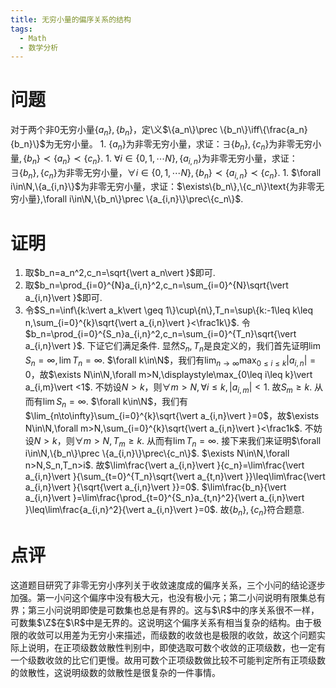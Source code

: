 ```yaml
---
title: 无穷小量的偏序关系的结构
tags:
  - Math
  - 数学分析
---
```


# 问题

对于两个非$0$无穷小量$\{a_n\},\{b_n\}$，定\\义$\{a_n\}\prec \{b_n\}\iff\{\frac{a_n}{b_n}\}$为无穷小量。
	1. $\{a_n\}$为非零无穷小量，求证：$\exists\{b_n\},\{c_n\}\text{为非零无穷小量},\{b_n\}\prec \{a_n\}\prec\{c_n\}$.
	1. $\forall i\in\{0,1,\cdots N\},\{a_{i,n}\}$为非零无穷小量，求证：$\exists\{b_n\},\{c_n\}$为非零无穷小量，$\forall i\in\{0,1,\cdots N\},\{b_n\}\prec \{a_{i,n}\}\prec\{c_n\}$.
	1. $\forall i\in\N,\{a_{i,n}\}$为非零无穷小量，求证：$\exists\{b_n\},\{c_n\}\text{为非零无穷小量},\forall i\in\N,\{b_n\}\prec \{a_{i,n}\}\prec\{c_n\}$.

# 证明

1. 取$b_n=a_n^2,c_n=\sqrt{\vert a_n\vert }$即可. 
1. 取$b_n=\prod_{i=0}^{N}a_{i,n}^2,c_n=\sum_{i=0}^{N}\sqrt{\vert a_{i,n}\vert }$即可.
1. 令$S_n=\inf\{k:\vert a_k\vert \geq 1\}\cup\{n\},T_n=\sup\{k:-1\leq k\leq n,\sum_{i=0}^{k}\sqrt{\vert a_{i,n}\vert }<\frac1k\}$. 令$b_n=\prod_{i=0}^{S_n}a_{i,n}^2,c_n=\sum_{i=0}^{T_n}\sqrt{\vert a_{i,n}\vert }$. 下证它们满足条件. 显然$S_n,T_n$是良定义的，我们首先证明$\lim S_n=\infty,\lim T_n=\infty$. $\forall k\in\N$，我们有$\lim_{n\to\infty}\displaystyle\max_{0\leq i\leq k}\vert a_{i,n}\vert =0$，故$\exists N\in\N,\forall m>N,\displaystyle\max_{0\leq i\leq k}\vert a_{i,m}\vert <1$. 不妨设$N>k$，则$\forall m>N,\forall i\leq k,\vert a_{i,m}\vert <1$. 故$S_m\geq k$. 从而有$\lim S_n=\infty$. $\forall k\in\N$，我们有$\lim_{n\to\infty}\sum_{i=0}^{k}\sqrt{\vert a_{i,n}\vert }=0$，故$\exists N\in\N,\forall m>N,\sum_{i=0}^{k}\sqrt{\vert a_{i,n}\vert }<\frac1k$. 不妨设$N>k$，则$\forall m>N,T_m\geq k$. 从而有$\lim T_n=\infty$. 接下来我们来证明$\forall i\in\N,\{b_n\}\prec \{a_{i,n}\}\prec\{c_n\}$. $\exists N\in\N,\forall n>N,S_n,T_n>i$. 故$\lim\frac{\vert a_{i,n}\vert }{c_n}=\lim\frac{\vert a_{i,n}\vert }{\sum_{t=0}^{T_n}\sqrt{\vert a_{t,n}\vert }}\leq\lim\frac{\vert a_{i,n}\vert }{\sqrt{\vert a_{i,n}\vert }}=0$. $\lim\frac{b_n}{\vert a_{i,n}\vert }=\lim\frac{\prod_{t=0}^{S_n}a_{t,n}^2}{\vert a_{i,n}\vert }\leq\lim\frac{a_{i,n}^2}{\vert a_{i,n}\vert }=0$. 故$\{b_n\},\{c_n\}$符合题意. 

# 点评

这道题目研究了非零无穷小序列关于收敛速度成的偏序关系，三个小问的结论逐步加强。第一小问这个偏序中没有极大元，也没有极小元；第二小问说明有限集总有界；第三小问说明即使是可数集也总是有界的。这与$\R$中的序关系很不一样，可数集$\Z$在$\R$中是无界的。这说明这个偏序关系有相当复杂的结构。由于极限的收敛可以用差为无穷小来描述，而级数的收敛也是极限的收敛，故这个问题实际上说明，在正项级数敛散性判别中，即使选取可数个收敛的正项级数，也一定有一个级数收敛的比它们更慢。故用可数个正项级数做比较不可能判定所有正项级数的敛散性，这说明级数的敛散性是很复杂的一件事情。
